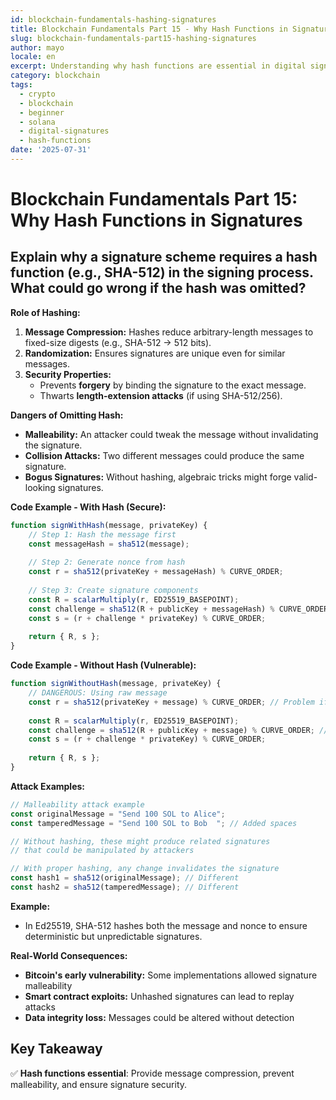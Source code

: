 ```yaml
---
id: blockchain-fundamentals-hashing-signatures
title: Blockchain Fundamentals Part 15 - Why Hash Functions in Signatures
slug: blockchain-fundamentals-part15-hashing-signatures
author: mayo
locale: en
excerpt: Understanding why hash functions are essential in digital signature schemes
category: blockchain
tags:
  - crypto
  - blockchain
  - beginner
  - solana
  - digital-signatures
  - hash-functions
date: '2025-07-31'
---
```

# Blockchain Fundamentals Part 15: Why Hash Functions in Signatures

## Explain why a signature scheme requires a hash function (e.g., SHA-512) in the signing process. What could go wrong if the hash was omitted?

**Role of Hashing:**

1. **Message Compression:** Hashes reduce arbitrary-length messages to fixed-size digests (e.g., SHA-512 → 512 bits).
2. **Randomization:** Ensures signatures are unique even for similar messages.
3. **Security Properties:**
   * Prevents **forgery** by binding the signature to the exact message.
   * Thwarts **length-extension attacks** (if using SHA-512/256).

**Dangers of Omitting Hash:**
* **Malleability:** An attacker could tweak the message without invalidating the signature.
* **Collision Attacks:** Two different messages could produce the same signature.
* **Bogus Signatures:** Without hashing, algebraic tricks might forge valid-looking signatures.

**Code Example - With Hash (Secure):**
```javascript
function signWithHash(message, privateKey) {
    // Step 1: Hash the message first
    const messageHash = sha512(message);
    
    // Step 2: Generate nonce from hash
    const r = sha512(privateKey + messageHash) % CURVE_ORDER;
    
    // Step 3: Create signature components
    const R = scalarMultiply(r, ED25519_BASEPOINT);
    const challenge = sha512(R + publicKey + messageHash) % CURVE_ORDER;
    const s = (r + challenge * privateKey) % CURVE_ORDER;
    
    return { R, s };
}
```

**Code Example - Without Hash (Vulnerable):**
```javascript
function signWithoutHash(message, privateKey) {
    // DANGEROUS: Using raw message
    const r = sha512(privateKey + message) % CURVE_ORDER; // Problem if message is huge
    
    const R = scalarMultiply(r, ED25519_BASEPOINT);
    const challenge = sha512(R + publicKey + message) % CURVE_ORDER; // Vulnerable to manipulation
    const s = (r + challenge * privateKey) % CURVE_ORDER;
    
    return { R, s };
}
```

**Attack Examples:**
```javascript
// Malleability attack example
const originalMessage = "Send 100 SOL to Alice";
const tamperedMessage = "Send 100 SOL to Bob  "; // Added spaces

// Without hashing, these might produce related signatures
// that could be manipulated by attackers

// With proper hashing, any change invalidates the signature
const hash1 = sha512(originalMessage); // Different
const hash2 = sha512(tamperedMessage); // Different
```

**Example:**
* In Ed25519, SHA-512 hashes both the message and nonce to ensure deterministic but unpredictable signatures.

**Real-World Consequences:**
* **Bitcoin's early vulnerability:** Some implementations allowed signature malleability
* **Smart contract exploits:** Unhashed signatures can lead to replay attacks
* **Data integrity loss:** Messages could be altered without detection

## Key Takeaway
✅ **Hash functions essential**: Provide message compression, prevent malleability, and ensure signature security.